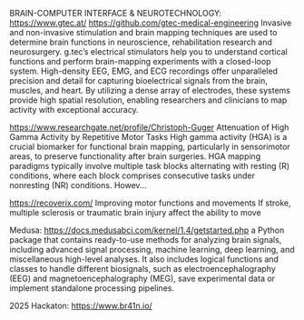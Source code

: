 BRAIN-COMPUTER INTERFACE & NEUROTECHNOLOGY: https://www.gtec.at/
https://github.com/gtec-medical-engineering
Invasive and non-invasive stimulation and brain mapping techniques are used to determine brain functions in neuroscience, rehabilitation research and neurosurgery. 
g.tec’s electrical stimulators help you to understand cortical functions and perform brain-mapping experiments with a closed-loop system.
High-density EEG, EMG, and ECG recordings offer unparalleled precision and detail for capturing bioelectrical signals from the brain, muscles, and heart. 
By utilizing a dense array of electrodes, these systems provide high spatial resolution, enabling researchers and clinicians to map activity with exceptional accuracy.

https://www.researchgate.net/profile/Christoph-Guger
Attenuation of High Gamma Activity by Repetitive Motor Tasks
High gamma activity (HGA) is a crucial biomarker for functional brain mapping, particularly in sensorimotor areas, to preserve functionality after brain surgeries. 
HGA mapping paradigms typically involve multiple task blocks alternating with resting (R) conditions, where each block comprises consecutive tasks under nonresting (NR) conditions. Howev...

https://recoverix.com/
Improving motor functions and movements
If stroke, multiple sclerosis or traumatic brain injury affect the ability to move

Medusa: https://docs.medusabci.com/kernel/1.4/getstarted.php
 a Python package that contains ready-to-use methods for analyzing brain signals, including advanced signal processing, machine learning, deep learning, and miscellaneous high-level analyses. 
 It also includes logical functions and classes to handle different biosignals, such as electroencephalography (EEG) and magnetoencephalography (MEG), save experimental data or implement standalone processing pipelines. 

 2025 Hackaton: https://www.br41n.io/
